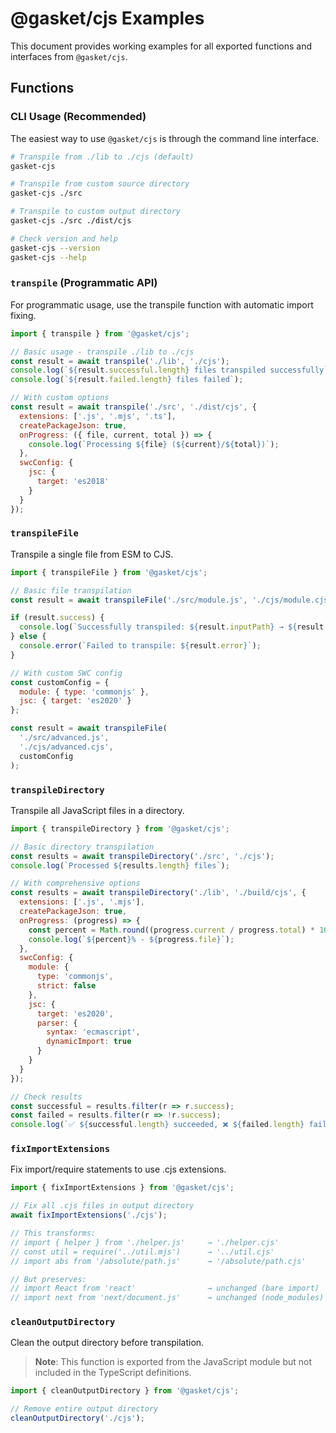 # @gasket/cjs Examples

This document provides working examples for all exported functions and interfaces from `@gasket/cjs`.

## Functions

### CLI Usage (Recommended)

The easiest way to use `@gasket/cjs` is through the command line interface.

```bash
# Transpile from ./lib to ./cjs (default)
gasket-cjs

# Transpile from custom source directory
gasket-cjs ./src

# Transpile to custom output directory
gasket-cjs ./src ./dist/cjs

# Check version and help
gasket-cjs --version
gasket-cjs --help
```

### `transpile` (Programmatic API)

For programmatic usage, use the transpile function with automatic import fixing.

```javascript
import { transpile } from '@gasket/cjs';

// Basic usage - transpile ./lib to ./cjs
const result = await transpile('./lib', './cjs');
console.log(`${result.successful.length} files transpiled successfully`);
console.log(`${result.failed.length} files failed`);

// With custom options
const result = await transpile('./src', './dist/cjs', {
  extensions: ['.js', '.mjs', '.ts'],
  createPackageJson: true,
  onProgress: ({ file, current, total }) => {
    console.log(`Processing ${file} (${current}/${total})`);
  },
  swcConfig: {
    jsc: {
      target: 'es2018'
    }
  }
});
```

### `transpileFile`

Transpile a single file from ESM to CJS.

```javascript
import { transpileFile } from '@gasket/cjs';

// Basic file transpilation
const result = await transpileFile('./src/module.js', './cjs/module.cjs');

if (result.success) {
  console.log(`Successfully transpiled: ${result.inputPath} → ${result.outputPath}`);
} else {
  console.error(`Failed to transpile: ${result.error}`);
}

// With custom SWC config
const customConfig = {
  module: { type: 'commonjs' },
  jsc: { target: 'es2020' }
};

const result = await transpileFile(
  './src/advanced.js',
  './cjs/advanced.cjs',
  customConfig
);
```

### `transpileDirectory`

Transpile all JavaScript files in a directory.

```javascript
import { transpileDirectory } from '@gasket/cjs';

// Basic directory transpilation
const results = await transpileDirectory('./src', './cjs');
console.log(`Processed ${results.length} files`);

// With comprehensive options
const results = await transpileDirectory('./lib', './build/cjs', {
  extensions: ['.js', '.mjs'],
  createPackageJson: true,
  onProgress: (progress) => {
    const percent = Math.round((progress.current / progress.total) * 100);
    console.log(`${percent}% - ${progress.file}`);
  },
  swcConfig: {
    module: {
      type: 'commonjs',
      strict: false
    },
    jsc: {
      target: 'es2020',
      parser: {
        syntax: 'ecmascript',
        dynamicImport: true
      }
    }
  }
});

// Check results
const successful = results.filter(r => r.success);
const failed = results.filter(r => !r.success);
console.log(`✅ ${successful.length} succeeded, ❌ ${failed.length} failed`);
```

### `fixImportExtensions`

Fix import/require statements to use .cjs extensions.

```javascript
import { fixImportExtensions } from '@gasket/cjs';

// Fix all .cjs files in output directory
await fixImportExtensions('./cjs');

// This transforms:
// import { helper } from './helper.js'     → './helper.cjs'
// const util = require('../util.mjs')      → '../util.cjs'
// import abs from '/absolute/path.js'      → '/absolute/path.cjs'

// But preserves:
// import React from 'react'                → unchanged (bare import)
// import next from 'next/document.js'      → unchanged (node_modules)
```

### `cleanOutputDirectory`

Clean the output directory before transpilation.

> **Note**: This function is exported from the JavaScript module but not included in the TypeScript definitions.

```javascript
import { cleanOutputDirectory } from '@gasket/cjs';

// Remove entire output directory
cleanOutputDirectory('./cjs');
```
